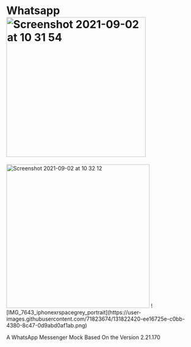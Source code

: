 # Whatsapp<img width="365" alt="Screenshot 2021-09-02 at 10 31 54" src="https://user-images.githubusercontent.com/71823674/131820056-4c294fe9-4333-432b-aa61-36ca93e39696.png">
<img width="375" alt="Screenshot 2021-09-02 at 10 32 12" src="https://user-images.githubusercontent.com/71823674/131820107-1dd82d2e-70b4-41d2-87cd-130cf16f51da.png">
![IMG_7643_iphonexrspacegrey_portrait](https://user-images.githubusercontent.com/71823674/131822420-ee16725e-c0bb-4380-8c47-0d9abd0af1ab.png)




A WhatsApp Messenger Mock Based On the Version 2.21.170
